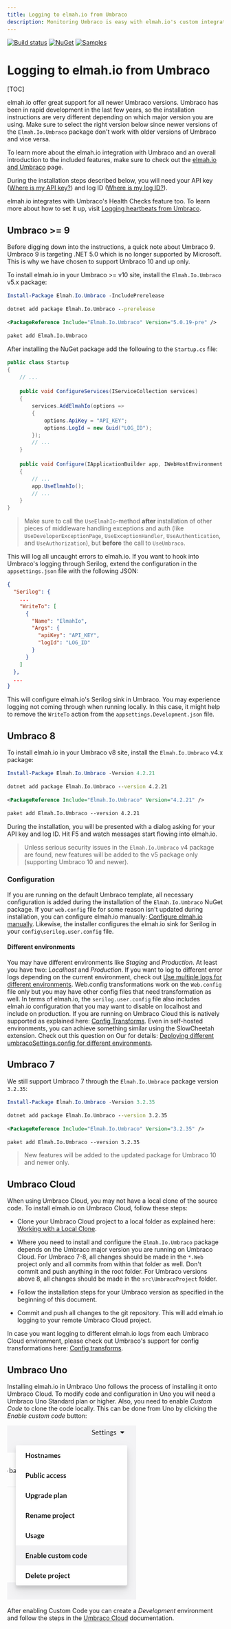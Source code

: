 ```yaml
---
title: Logging to elmah.io from Umbraco
description: Monitoring Umbraco is easy with elmah.io's custom integration. Log errors automatically, detect 404s, report health check results, and much more.
---
```


[![Build status](https://github.com/elmahio/elmah.io.umbraco/workflows/build/badge.svg)](https://github.com/elmahio/elmah.io.umbraco/actions?query=workflow%3Abuild)
[![NuGet](https://img.shields.io/nuget/v/elmah.io.umbraco.svg)](https://www.nuget.org/packages/elmah.io.umbraco/)
[![Samples](https://img.shields.io/badge/samples-2-brightgreen.svg)](https://github.com/elmahio/elmah.io.umbraco/tree/main/samples)

# Logging to elmah.io from Umbraco

[TOC]

elmah.io offer great support for all newer Umbraco versions. Umbraco has been in rapid development in the last few years, so the installation instructions are very different depending on which major version you are using. Make sure to select the right version below since newer versions of the `Elmah.Io.Umbraco` package don't work with older versions of Umbraco and vice versa.

<div class="alert alert-primary">
    <div class="row">
        <div class="col-auto align-self-start">
            <div class="fa fa-lightbulb"></div>
        </div>
        <div class="col">To learn more about the elmah.io integration with Umbraco and an overall introduction to the included features, make sure to check out the <a href="https://elmah.io/features/umbraco/">elmah.io and Umbraco</a> page.</div>
    </div>
</div>

During the installation steps described below, you will need your API key ([Where is my API key?](https://docs.elmah.io/where-is-my-api-key/)) and log ID ([Where is my log ID?](https://docs.elmah.io/where-is-my-log-id/)).

elmah.io integrates with Umbraco's Health Checks feature too. To learn more about how to set it up, visit [Logging heartbeats from Umbraco](/logging-heartbeats-from-umbraco/).

## Umbraco >= 9

Before digging down into the instructions, a quick note about Umbraco 9. Umbraco 9 is targeting .NET 5.0 which is no longer supported by Microsoft. This is why we have chosen to support Umbraco 10 and up only.

To install elmah.io in your Umbraco >= v10 site, install the `Elmah.Io.Umbraco` v5.x package:

```powershell fct_label="Package Manager"
Install-Package Elmah.Io.Umbraco -IncludePrerelease
```
```cmd fct_label=".NET CLI"
dotnet add package Elmah.Io.Umbraco --prerelease
```
```xml fct_label="PackageReference"
<PackageReference Include="Elmah.Io.Umbraco" Version="5.0.19-pre" />
```
```xml fct_label="Paket CLI"
paket add Elmah.Io.Umbraco
```

After installing the NuGet package add the following to the `Startup.cs` file:

```csharp
public class Startup
{
    // ...

    public void ConfigureServices(IServiceCollection services)
    {
        services.AddElmahIo(options =>
        {
            options.ApiKey = "API_KEY";
            options.LogId = new Guid("LOG_ID");
        });
        // ...
    }

    public void Configure(IApplicationBuilder app, IWebHostEnvironment env)
    {
        // ...
        app.UseElmahIo();
        // ...
    }
}
```

> Make sure to call the `UseElmahIo`-method **after** installation of other pieces of middleware handling exceptions and auth (like `UseDeveloperExceptionPage`, `UseExceptionHandler`, `UseAuthentication`, and `UseAuthorization`), but **before** the call to `UseUmbraco`.

This will log all uncaught errors to elmah.io. If you want to hook into Umbraco's logging through Serilog, extend the configuration in the `appsettings.json` file with the following JSON:

```json
{
  "Serilog": {
    ...
    "WriteTo": [
      {
        "Name": "ElmahIo",
        "Args": {
          "apiKey": "API_KEY",
          "logId": "LOG_ID"
        }
      }
    ]
  },
  ...
}
```

This will configure elmah.io's Serilog sink in Umbraco. You may experience logging not coming through when running locally. In this case, it might help to remove the `WriteTo` action from the `appsettings.Development.json` file.

## Umbraco 8

To install elmah.io in your Umbraco v8 site, install the `Elmah.Io.Umbraco` v4.x package:

```powershell fct_label="Package Manager"
Install-Package Elmah.Io.Umbraco -Version 4.2.21
```
```cmd fct_label=".NET CLI"
dotnet add package Elmah.Io.Umbraco --version 4.2.21
```
```xml fct_label="PackageReference"
<PackageReference Include="Elmah.Io.Umbraco" Version="4.2.21" />
```
```xml fct_label="Paket CLI"
paket add Elmah.Io.Umbraco --version 4.2.21
```

During the installation, you will be presented with a dialog asking for your API key and log ID. Hit F5 and watch messages start flowing into elmah.io.

> Unless serious security issues in the `Elmah.Io.Umbraco` v4 package are found, new features will be added to the v5 package only (supporting Umbraco 10 and newer).

### Configuration

If you are running on the default Umbraco template, all necessary configuration is added during the installation of the `Elmah.Io.Umbraco` NuGet package. If your `web.config` file for some reason isn't updated during installation, you can configure elmah.io manually: [Configure elmah.io manually](https://docs.elmah.io/configure-elmah-io-manually/). Likewise, the installer configures the elmah.io sink for Serilog in your `config\serilog.user.config` file.

#### Different environments

You may have different environments like *Staging* and *Production*. At least you have two: *Localhost* and *Production*. If you want to log to different error logs depending on the current environment, check out [Use multiple logs for different environments](/use-multiple-logs-for-different-environments/). Web.config transformations work on the `Web.config` file only but you may have other config files that need transformation as well. In terms of elmah.io, the `serilog.user.config` file also includes elmah.io configuration that you may want to disable on localhost and include on production. If you are running on Umbraco Cloud this is natively supported as explained here: [Config Transforms](https://docs.umbraco.com/umbraco-cloud/set-up/config-transforms). Even in self-hosted environments, you can achieve something similar using the SlowCheetah extension. Check out this question on Our for details: [Deploying different umbracoSettings.config for different environments](https://our.umbraco.com/forum/umbraco-7/using-umbraco-7/57392-Deploying-different-umbracoSettingsconfig-for-different-environments).

## Umbraco 7

We still support Umbraco 7 through the `Elmah.Io.Umbraco` package version `3.2.35`:

```powershell fct_label="Package Manager"
Install-Package Elmah.Io.Umbraco -Version 3.2.35
```
```cmd fct_label=".NET CLI"
dotnet add package Elmah.Io.Umbraco --version 3.2.35
```
```xml fct_label="PackageReference"
<PackageReference Include="Elmah.Io.Umbraco" Version="3.2.35" />
```
```xml fct_label="Paket CLI"
paket add Elmah.Io.Umbraco --version 3.2.35
```

> New features will be added to the updated package for Umbraco 10 and newer only.

## Umbraco Cloud

When using Umbraco Cloud, you may not have a local clone of the source code. To install elmah.io on Umbraco Cloud, follow these steps:

- Clone your Umbraco Cloud project to a local folder as explained here: <a href="https://docs.umbraco.com/umbraco-cloud/set-up/working-locally" target="_blank">Working with a Local Clone</a>.

- Where you need to install and configure the `Elmah.Io.Umbraco` package depends on the Umbraco major version you are running on Umbraco Cloud. For Umbraco 7-8, all changes should be made in the `*.Web` project only and all commits from within that folder as well. Don't commit and push anything in the root folder. For Umbraco versions above 8, all changes should be made in the `src\UmbracoProject` folder.

- Follow the installation steps for your Umbraco version as specified in the beginning of this document.

- Commit and push all changes to the git repository. This will add elmah.io logging to your remote Umbraco Cloud project.

In case you want logging to different elmah.io logs from each Umbraco Cloud environment, please check out Umbraco's support for config transformations here: <a href="https://docs.umbraco.com/umbraco-cloud/setup/config-transforms" target="_blank">Config transforms</a>.

## Umbraco Uno

Installing elmah.io in Umbraco Uno follows the process of installing it onto Umbraco Cloud. To modify code and configuration in Uno you will need a Umbraco Uno Standard plan or higher. Also, you need to enable *Custom Code* to clone the code locally. This can be done from Uno by clicking the *Enable custom code* button:

![Enable custom code](images/umbraco-uno-enable-custom-code.png)

After enabling Custom Code you can create a *Development* environment and follow the steps in the [Umbraco Cloud](#umbraco-cloud) documentation.